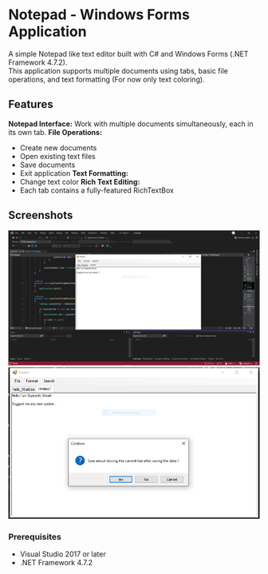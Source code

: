 # Notepad - Windows Forms Application

A simple Notepad like text editor built with C# and Windows Forms (.NET Framework 4.7.2).  
This application supports multiple documents using tabs, basic file operations, and text formatting (For now only text coloring).

## Features

 **Notepad Interface:** Work with multiple documents simultaneously, each in its own tab.
 **File Operations:**  
  - Create new documents  
  - Open existing text files  
  - Save documents  
  - Exit application
 **Text Formatting:**   
  - Change text color
 **Rich Text Editing:**  
  - Each tab contains a fully-featured RichTextBox

## Screenshots
![notepad](https://github.com/sap-tarshi-ghosh/notepad/blob/main/img/img_code_exe.PNG?raw=true)
![notepad exe](https://github.com/sap-tarshi-ghosh/notepad/blob/main/img/img_exe.PNG?raw=true)
### Prerequisites

- Visual Studio 2017 or later
- .NET Framework 4.7.2

